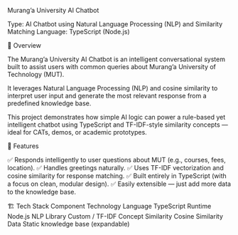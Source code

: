 Murang’a University AI Chatbot

Type: AI Chatbot using Natural Language Processing (NLP) and Similarity Matching
Language: TypeScript (Node.js)

🧠 Overview

The Murang’a University AI Chatbot is an intelligent conversational system built to assist users with common queries about Murang’a University of Technology (MUT).

It leverages Natural Language Processing (NLP) and cosine similarity to interpret user input and generate the most relevant response from a predefined knowledge base.

This project demonstrates how simple AI logic can power a rule-based yet intelligent chatbot using TypeScript and TF-IDF-style similarity concepts — ideal for CATs, demos, or academic prototypes.

🎯 Features

✅ Responds intelligently to user questions about MUT (e.g., courses, fees, location).
✅ Handles greetings naturally.
✅ Uses TF-IDF vectorization and cosine similarity for response matching.
✅ Built entirely in TypeScript (with a focus on clean, modular design).
✅ Easily extensible — just add more data to the knowledge base.

🏗️ Tech Stack
Component	Technology
Language	TypeScript
Runtime	Node.js
NLP Library	Custom / TF-IDF Concept
Similarity	Cosine Similarity
Data	Static knowledge base (expandable)
